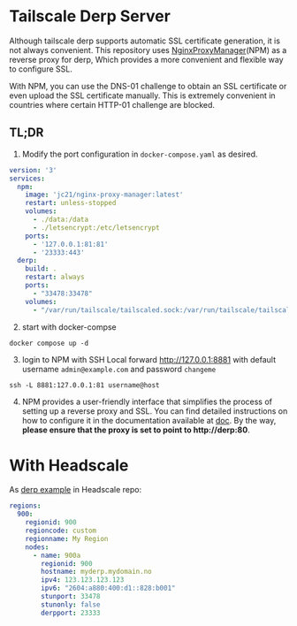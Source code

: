 # Tailscale Derp Server

Although tailscale derp supports automatic SSL certificate generation, it is not always convenient. This repository uses [NginxProxyManager](https://github.com/NginxProxyManager/nginx-proxy-manager)(NPM) as a reverse proxy for derp, Which provides a more convenient and flexible way to configure SSL.

With NPM, you can use the DNS-01 challenge to obtain an SSL certificate or even upload the SSL certificate manually. This is extremely convenient in countries where certain HTTP-01 challenge are blocked.

##  TL;DR

1. Modify the port configuration in `docker-compose.yaml` as desired.

```yaml
version: '3'
services:
  npm:
    image: 'jc21/nginx-proxy-manager:latest'
    restart: unless-stopped
    volumes:
      - ./data:/data
      - ./letsencrypt:/etc/letsencrypt
    ports:
      - '127.0.0.1:81:81'
      - '23333:443'
  derp:
    build: .
    restart: always
    ports:
      - "33478:33478"
    volumes:
      - "/var/run/tailscale/tailscaled.sock:/var/run/tailscale/tailscaled.sock"
```

2. start with docker-compse

```shell
docker compose up -d	
```

3. login to NPM with SSH Local forward http://127.0.0.1:8881 with default username `admin@example.com` and password `changeme`

```
ssh -L 8881:127.0.0.1:81 username@host
```

4. NPM provides a user-friendly interface that simplifies the process of setting up a reverse proxy and SSL. You can find detailed instructions on how to configure it in the documentation available at [doc](https://nginxproxymanager.com/guide/). By the way, **please ensure that the proxy is set to point to http://derp:80**.
# With Headscale

As [derp example](https://github.com/juanfont/headscale/blob/main/derp-example.yaml) in Headscale repo:

```yaml
regions:
  900:
    regionid: 900
    regioncode: custom
    regionname: My Region
    nodes:
      - name: 900a
        regionid: 900
        hostname: myderp.mydomain.no
        ipv4: 123.123.123.123
        ipv6: "2604:a880:400:d1::828:b001"
        stunport: 33478
        stunonly: false
        derpport: 23333
```
